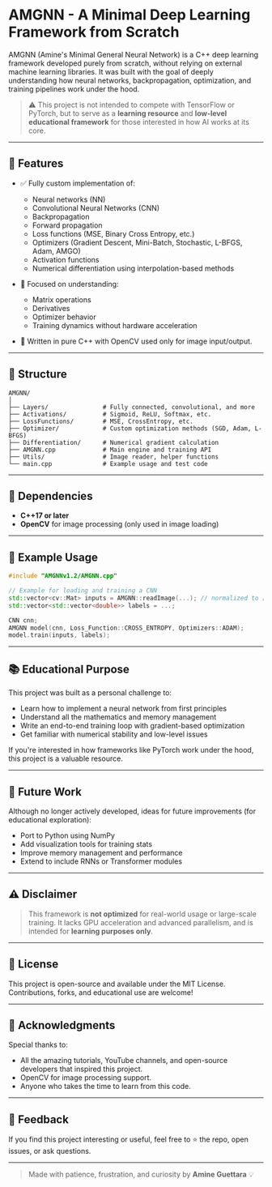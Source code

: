 
# AMGNN - A Minimal Deep Learning Framework from Scratch

AMGNN (Amine's Minimal General Neural Network) is a C++ deep learning framework developed purely from scratch, without relying on external machine learning libraries. It was built with the goal of deeply understanding how neural networks, backpropagation, optimization, and training pipelines work under the hood.

> ⚠️ This project is not intended to compete with TensorFlow or PyTorch, but to serve as a **learning resource** and **low-level educational framework** for those interested in how AI works at its core.

---

## 🚀 Features

- ✅ Fully custom implementation of:
  - Neural networks (NN)
  - Convolutional Neural Networks (CNN)
  - Backpropagation
  - Forward propagation
  - Loss functions (MSE, Binary Cross Entropy, etc.)
  - Optimizers (Gradient Descent, Mini-Batch, Stochastic, L-BFGS, Adam, AMGO)
  - Activation functions
  - Numerical differentiation using interpolation-based methods

- 🧠 Focused on understanding:
  - Matrix operations
  - Derivatives
  - Optimizer behavior
  - Training dynamics without hardware acceleration

- 🎯 Written in pure C++ with OpenCV used only for image input/output.

---

## 🧩 Structure

```
AMGNN/
│
├── Layers/               # Fully connected, convolutional, and more
├── Activations/          # Sigmoid, ReLU, Softmax, etc.
├── LossFunctions/        # MSE, CrossEntropy, etc.
├── Optimizer/            # Custom optimization methods (SGD, Adam, L-BFGS)
├── Differentiation/      # Numerical gradient calculation
├── AMGNN.cpp             # Main engine and training API
├── Utils/                # Image reader, helper functions
└── main.cpp              # Example usage and test code
```

---

## 🔧 Dependencies

- **C++17 or later**
- **OpenCV** for image processing (only used in image loading)

---

## 🧪 Example Usage

```cpp
#include "AMGNNv1.2/AMGNN.cpp"

// Example for loading and training a CNN
std::vector<cv::Mat> inputs = AMGNN::readImage(...); // normalized to [0,1]
std::vector<std::vector<double>> labels = ...;

CNN cnn;
AMGNN model(cnn, Loss_Function::CROSS_ENTROPY, Optimizers::ADAM);
model.train(inputs, labels);
```

---

## 📚 Educational Purpose

This project was built as a personal challenge to:

- Learn how to implement a neural network from first principles
- Understand all the mathematics and memory management
- Write an end-to-end training loop with gradient-based optimization
- Get familiar with numerical stability and low-level issues

If you're interested in how frameworks like PyTorch work under the hood, this project is a valuable resource.

---

## 📝 Future Work

Although no longer actively developed, ideas for future improvements (for educational exploration):

- Port to Python using NumPy
- Add visualization tools for training stats
- Improve memory management and performance
- Extend to include RNNs or Transformer modules

---

## ⚠️ Disclaimer

> This framework is **not optimized** for real-world usage or large-scale training. It lacks GPU acceleration and advanced parallelism, and is intended for **learning purposes only**.

---

## 📜 License

This project is open-source and available under the MIT License. Contributions, forks, and educational use are welcome!

---

## 🙏 Acknowledgments

Special thanks to:
- All the amazing tutorials, YouTube channels, and open-source developers that inspired this project.
- OpenCV for image processing support.
- Anyone who takes the time to learn from this code.

---

## 💬 Feedback

If you find this project interesting or useful, feel free to ⭐ the repo, open issues, or ask questions.

---

> Made with patience, frustration, and curiosity by **Amine Guettara** 💡
